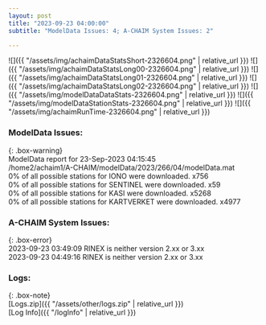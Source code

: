 ```yaml
---
layout: post
title: "2023-09-23 04:00:00"
subtitle: "ModelData Issues: 4; A-CHAIM System Issues: 2"

---
```


![]({{ "/assets/img/achaimDataStatsShort-2326604.png" | relative_url }})
![]({{ "/assets/img/achaimDataStatsLong00-2326604.png" | relative_url }})
![]({{ "/assets/img/achaimDataStatsLong01-2326604.png" | relative_url }})
![]({{ "/assets/img/achaimDataStatsLong02-2326604.png" | relative_url }})
![]({{ "/assets/img/modelDataDataStats-2326604.png" | relative_url }})
![]({{ "/assets/img/modelDataStationStats-2326604.png" | relative_url }})
![]({{ "/assets/img/achaimRunTime-2326604.png" | relative_url }})


### ModelData Issues:  
  
{: .box-warning}  
 ModelData report for 23-Sep-2023 04:15:45   
 /home2/achaim1/A-CHAIM/modelData/2023/266/04/modelData.mat   
 0% of all possible stations for IONO were downloaded. x756   
 0% of all possible stations for SENTINEL were downloaded. x59   
 0% of all possible stations for KASI were downloaded. x5268   
 0% of all possible stations for KARTVERKET were downloaded. x4977   
  
### A-CHAIM System Issues:  
  
{: .box-error}  
2023-09-23 03:49:09 RINEX is neither version 2.xx or 3.xx  
2023-09-23 04:49:16 RINEX is neither version 2.xx or 3.xx  

### Logs:  
  
{: .box-note}  
[Logs.zip]({{ "/assets/other/logs.zip" | relative_url }})  
[Log Info]({{ "/logInfo" | relative_url }})  
